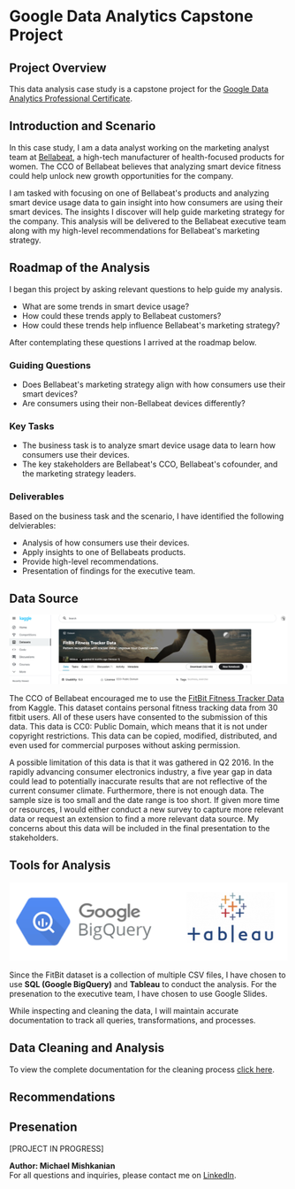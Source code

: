 # Google Data Analytics Capstone Project

## Project Overview
This data analysis case study is a capstone project for the [Google Data Analytics Professional Certificate](https://www.coursera.org/professional-certificates/google-data-analytics?).

## Introduction and Scenario
In this case study, I am a data analyst working on the marketing analyst team at [Bellabeat](https://bellabeat.com), a high-tech manufacturer of health-focused products for women. The CCO of Bellabeat believes that analyzing smart device fitness could help unlock new growth opportunities for the company.

I am tasked with focusing on one of Bellabeat's products and analyzing smart device usage data to gain insight into how consumers are using their smart devices. The insights I discover will help guide marketing strategy for the company. This analysis will be delivered to the Bellabeat executive team along with my high-level recommendations for Bellabeat's marketing strategy.  

## Roadmap of the Analysis
I began this project by asking relevant questions to help guide my analysis.
- What are some trends in smart device usage?
- How could these trends apply to Bellabeat customers?
- How could these trends help influence Bellabeat's marketing strategy?

After contemplating these questions I arrived at the roadmap below.

### Guiding Questions
- Does Bellabeat's marketing strategy align with how consumers use their smart devices?
- Are consumers using their non-Bellabeat devices differently?

### Key Tasks
- The business task is to analyze smart device usage data to learn how consumers use their devices.
- The key stakeholders are Bellabeat's CCO, Bellabeat's cofounder, and the marketing strategy leaders.

### Deliverables 
Based on the business task and the scenario, I have identified the following delvierables:
- Analysis of how consumers use their devices.
- Apply insights to one of Bellabeats products.
- Provide high-level recommendations.
- Presentation of findings for the executive team.

## Data Source
![kaggle](https://github.com/Mishkanian/Google_Data_Analytics_Capstone/blob/main/README_images/kaggle.png)

The CCO of Bellabeat encouraged me to use the [FitBit Fitness Tracker Data](https://www.kaggle.com/arashnic/fitbit) from Kaggle. This dataset contains personal fitness tracking data from 30 fitbit users. All of these users have consented to the submission of this data. This data is CC0: Public Domain, which means that it is not under copyright restrictions. This data can be copied, modified, distributed, and even used for commercial purposes without asking permission.

A possible limitation of this data is that it was gathered in Q2 2016. In the rapidly advancing consumer electronics industry, a five year gap in data could lead to potentially inaccurate results that are not reflective of the current consumer climate. Furthermore, there is not enough data. The sample size is too small and the date range is too short. If given more time or resources, I would either conduct a new survey to capture more relevant data or request an extension to find a more relevant data source. My concerns about this data will be included in the final presentation to the stakeholders.

## Tools for Analysis
![tools](https://github.com/Mishkanian/Google_Data_Analytics_Capstone/blob/main/README_images/tools.png)  

Since the FitBit dataset is a collection of multiple CSV files, I have chosen to use **SQL (Google BigQuery)** and **Tableau** to conduct the analysis. For the presenation to the executive team, I have chosen to use Google Slides.

While inspecting and cleaning the data, I will maintain accurate documentation to track all queries, transformations, and processes.

## Data Cleaning and Analysis

To view the complete documentation for the cleaning process [click here]().


## Recommendations


## Presenation

[PROJECT IN PROGRESS]

**Author: Michael Mishkanian**  
For all questions and inquiries, please contact me on [LinkedIn](https://www.linkedin.com/in/michaelmishkanian/).
